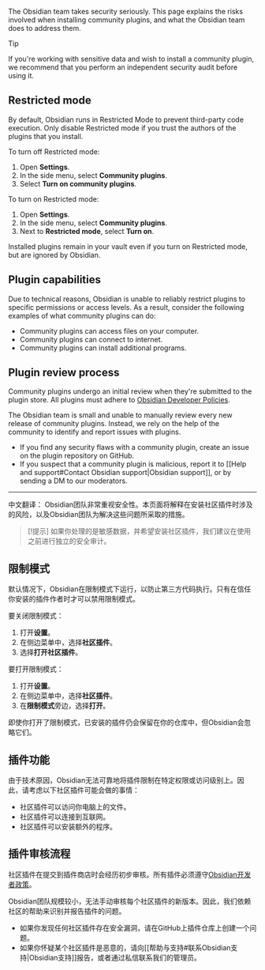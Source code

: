 The Obsidian team takes security seriously. This page explains the risks involved when installing community plugins, and what the Obsidian team does to address them.

> [!tip]
> If you're working with sensitive data and wish to install a community plugin, we recommend that you perform an independent security audit before using it.

## Restricted mode

By default, Obsidian runs in Restricted Mode to prevent third-party code execution. Only disable Restricted mode if you trust the authors of the plugins that you install.

To turn off Restricted mode:

1. Open **Settings**.
2. In the side menu, select **Community plugins**.
3. Select **Turn on community plugins**.

To turn on Restricted mode:

1. Open **Settings**.
2. In the side menu, select **Community plugins**.
3. Next to **Restricted mode**, select **Turn on**.

Installed plugins remain in your vault even if you turn on Restricted mode, but are ignored by Obsidian.

## Plugin capabilities

Due to technical reasons, Obsidian is unable to reliably restrict plugins to specific permissions or access levels. As a result, consider the following examples of what community plugins can do:

- Community plugins can access files on your computer.
- Community plugins can connect to internet.
- Community plugins can install additional programs.

## Plugin review process

Community plugins undergo an initial review when they're submitted to the plugin store. All plugins must adhere to [Obsidian Developer Policies](https://docs.obsidian.md/Developer+policies).

The Obsidian team is small and unable to manually review every new release of community plugins. Instead, we rely on the help of the community to identify and report issues with plugins.

- If you find any security flaws with a community plugin, create an issue on the plugin repository on GitHub.
- If you suspect that a community plugin is malicious, report it to [[Help and support#Contact Obsidian support|Obsidian support]], or by sending a DM to our moderators.



---

中文翻译：
Obsidian团队非常重视安全性。本页面将解释在安装社区插件时涉及的风险，以及Obsidian团队为解决这些问题所采取的措施。

> [!提示]
> 如果你处理的是敏感数据，并希望安装社区插件，我们建议在使用之前进行独立的安全审计。

## 限制模式

默认情况下，Obsidian在限制模式下运行，以防止第三方代码执行。只有在信任你安装的插件作者时才可以禁用限制模式。

要关闭限制模式：

1. 打开**设置**。
2. 在侧边菜单中，选择**社区插件**。
3. 选择**打开社区插件**。

要打开限制模式：

1. 打开**设置**。
2. 在侧边菜单中，选择**社区插件**。
3. 在**限制模式**旁边，选择**打开**。

即使你打开了限制模式，已安装的插件仍会保留在你的仓库中，但Obsidian会忽略它们。

## 插件功能

由于技术原因，Obsidian无法可靠地将插件限制在特定权限或访问级别上。因此，请考虑以下社区插件可能会做的事情：

- 社区插件可以访问你电脑上的文件。
- 社区插件可以连接到互联网。
- 社区插件可以安装额外的程序。

## 插件审核流程

社区插件在提交到插件商店时会经历初步审核。所有插件必须遵守[Obsidian开发者政策](https://docs.obsidian.md/Developer+policies)。

Obsidian团队规模较小，无法手动审核每个社区插件的新版本。因此，我们依赖社区的帮助来识别并报告插件的问题。

- 如果你发现任何社区插件存在安全漏洞，请在GitHub上插件仓库上创建一个问题。
- 如果你怀疑某个社区插件是恶意的，请向[[帮助与支持#联系Obsidian支持|Obsidian支持]]报告，或者通过私信联系我们的管理员。